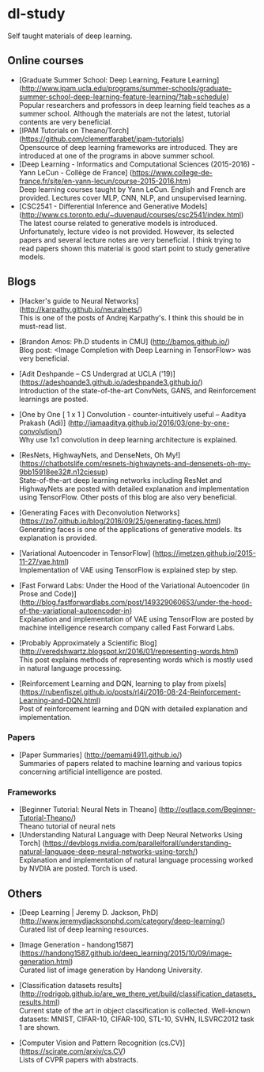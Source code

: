 # dl-study
Self taught materials of deep learning.

## Online courses
* [Graduate Summer School: Deep Learning, Feature Learning]
(http://www.ipam.ucla.edu/programs/summer-schools/graduate-summer-school-deep-learning-feature-learning/?tab=schedule)
<br>Popular researchers and professors in deep learning field teaches as a summer school. Although the materials are not the latest, tutorial contents are very beneficial.
* [IPAM Tutorials on Theano/Torch]
(https://github.com/clementfarabet/ipam-tutorials)
<br>Opensource of deep learning frameworks are introduced. They are introduced at one of the programs in above summer school.
* [Deep Learning - Informatics and Computational Sciences (2015-2016) - Yann LeCun - Collège de France]
(https://www.college-de-france.fr/site/en-yann-lecun/course-2015-2016.htm)
<br>Deep learning courses taught by Yann LeCun. English and French are provided. Lectures cover MLP, CNN, NLP, and unsupervised learning.
* [CSC2541 - Differential Inference and Generative Models]
(http://www.cs.toronto.edu/~duvenaud/courses/csc2541/index.html)
<br>The latest course related to generative models is introduced. Unfortunately, lecture video is not provided. However, its selected papers and several lecture notes are very beneficial. I think trying to read papers shown this material is good start point to study generative models.

## Blogs
* [Hacker's guide to Neural Networks]
(http://karpathy.github.io/neuralnets/)
<br>This is one of the posts of Andrej Karpathy's. I think this should be in must-read list.
* [Brandon Amos: Ph.D students in CMU]
(http://bamos.github.io/)
<br>Blog post: \<Image Completion with Deep Learning in TensorFlow\> was very beneficial.

* [Adit Deshpande – CS Undergrad at UCLA ('19)]
(https://adeshpande3.github.io/adeshpande3.github.io/)
<br>Introduction of the state-of-the-art ConvNets, GANS, and Reinforcement learnings are posted.
* [One by One [ 1 x 1 ] Convolution - counter-intuitively useful – Aaditya Prakash (Adi)]
(http://iamaaditya.github.io/2016/03/one-by-one-convolution/)
<br>Why use 1x1 convolution in deep learning architecture is explained.
* [ResNets, HighwayNets, and DenseNets, Oh My!]
(https://chatbotslife.com/resnets-highwaynets-and-densenets-oh-my-9bb15918ee32#.n12cjesup)
<br>State-of-the-art deep learning networks including ResNet and HighwayNets are posted with detailed explanation and implementation using TensorFlow. Other posts of this blog are also very beneficial.

* [Generating Faces with Deconvolution Networks]
(https://zo7.github.io/blog/2016/09/25/generating-faces.html)
<br>Generating faces is one of the applications of generative models. Its explanation is provided.
* [Variational Autoencoder in TensorFlow]
(https://jmetzen.github.io/2015-11-27/vae.html)
<br>Implementation of VAE using TensorFlow is explained step by step.
* [Fast Forward Labs: Under the Hood of the Variational Autoencoder (in Prose and Code)]
(http://blog.fastforwardlabs.com/post/149329060653/under-the-hood-of-the-variational-autoencoder-in)
<br>Explanation and implementation of VAE using TensorFlow are posted by machine intelligence research company called Fast Forward Labs.

* [Probably Approximately a Scientific Blog]
(http://veredshwartz.blogspot.kr/2016/01/representing-words.html)
<br>This post explains methods of representing words which is mostly used in natural language processing.

* [Reinforcement Learning and DQN, learning to play from pixels]
(https://rubenfiszel.github.io/posts/rl4j/2016-08-24-Reinforcement-Learning-and-DQN.html)
<br>Post of reinforcement learning and DQN with detailed explanation and implementation.



### Papers
* [Paper Summaries]
(http://pemami4911.github.io/)
<br>Summaries of papers related to machine learning and various topics concerning artificial intelligence are posted.


### Frameworks
* [Beginner Tutorial: Neural Nets in Theano]
(http://outlace.com/Beginner-Tutorial-Theano/)
<br>Theano tutorial of neural nets
* [Understanding Natural Language with Deep Neural Networks Using Torch]
(https://devblogs.nvidia.com/parallelforall/understanding-natural-language-deep-neural-networks-using-torch/)
<br>Explanation and implementation of natural language processing worked by NVDIA are posted. Torch is used.


## Others
* [Deep Learning | Jeremy D. Jackson, PhD]
(http://www.jeremydjacksonphd.com/category/deep-learning/)
<br>Curated list of deep learning resources.
* [Image Generation - handong1587]
(https://handong1587.github.io/deep_learning/2015/10/09/image-generation.html)
<br>Curated list of image generation by Handong University.

* [Classification datasets results]
(http://rodrigob.github.io/are_we_there_yet/build/classification_datasets_results.html)
<br>Current state of the art in object classification is collected. Well-known datasets: MNIST, CIFAR-10, CIFAR-100, STL-10, SVHN, ILSVRC2012 task 1 are shown.
* [Computer Vision and Pattern Recognition (cs.CV)]
(https://scirate.com/arxiv/cs.CV)
<br>Lists of CVPR papers with abstracts.
